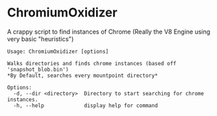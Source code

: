  # ChromiumOxidizer


A crappy script to find instances of Chrome (Really the V8 Engine using very basic "heuristics")


```
Usage: ChromiumOxidizer [options]

Walks directories and finds chrome instances (based off 'snapshot_blob.bin')
*By Default, searches every mountpoint directory*

Options:
  -d, --dir <directory>  Directory to start searching for chrome instances.
  -h, --help             display help for command
```